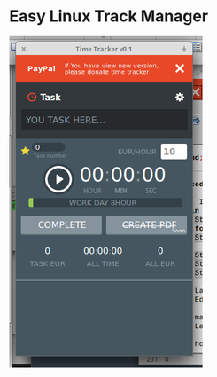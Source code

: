 # Easy Linux Track Manager


![Track-Manager](https://raw.githubusercontent.com/renat2985/Time-Tracker/master/screen.png)
